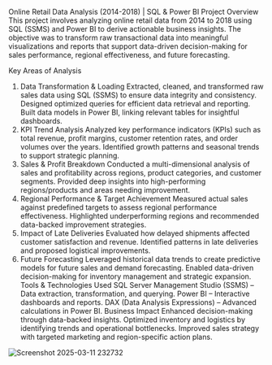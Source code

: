 Online Retail Data Analysis (2014-2018) | SQL & Power BI
Project Overview
This project involves analyzing online retail data from 2014 to 2018 using SQL (SSMS) and Power BI to derive actionable business insights. The objective was to transform raw transactional data into meaningful visualizations and reports that support data-driven decision-making for sales performance, regional effectiveness, and future forecasting.

Key Areas of Analysis
1. Data Transformation & Loading
Extracted, cleaned, and transformed raw sales data using SQL (SSMS) to ensure data integrity and consistency.
Designed optimized queries for efficient data retrieval and reporting.
Built data models in Power BI, linking relevant tables for insightful dashboards.
2. KPI Trend Analysis
Analyzed key performance indicators (KPIs) such as total revenue, profit margins, customer retention rates, and order volumes over the years.
Identified growth patterns and seasonal trends to support strategic planning.
3. Sales & Profit Breakdown
Conducted a multi-dimensional analysis of sales and profitability across regions, product categories, and customer segments.
Provided deep insights into high-performing regions/products and areas needing improvement.
4. Regional Performance & Target Achievement
Measured actual sales against predefined targets to assess regional performance effectiveness.
Highlighted underperforming regions and recommended data-backed improvement strategies.
5. Impact of Late Deliveries
Evaluated how delayed shipments affected customer satisfaction and revenue.
Identified patterns in late deliveries and proposed logistical improvements.
6. Future Forecasting
Leveraged historical data trends to create predictive models for future sales and demand forecasting.
Enabled data-driven decision-making for inventory management and strategic expansion.
Tools & Technologies Used
SQL Server Management Studio (SSMS) – Data extraction, transformation, and querying.
Power BI – Interactive dashboards and reports.
DAX (Data Analysis Expressions) – Advanced calculations in Power BI.
Business Impact
Enhanced decision-making through data-backed insights.
Optimized inventory and logistics by identifying trends and operational bottlenecks.
Improved sales strategy with targeted marketing and region-specific action plans.

![Screenshot 2025-03-11 232732](https://github.com/user-attachments/assets/431df298-4975-401d-91f1-11fde66e401f)

